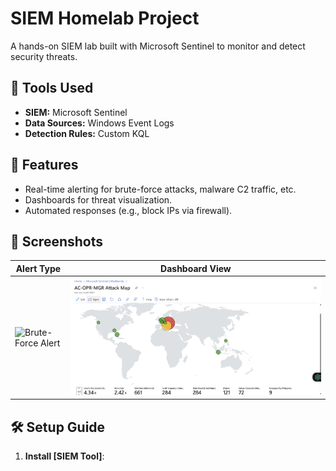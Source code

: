 # SIEM Homelab Project

A hands-on SIEM lab built with Microsoft Sentinel to monitor and detect security threats.

## 🔧 **Tools Used**
- **SIEM:** Microsoft Sentinel
- **Data Sources:** Windows Event Logs
- **Detection Rules:** Custom KQL

## 🚀 **Features**
- Real-time alerting for brute-force attacks, malware C2 traffic, etc.
- Dashboards for threat visualization.
- Automated responses (e.g., block IPs via firewall).

## 📸 **Screenshots**
| Alert Type          | Dashboard View       |
|---------------------|----------------------|
| ![Brute-Force Alert](/screenshots/brute-force.png) | ![Attacks Dashboard](/dashboard.png) |

## 🛠️ **Setup Guide**
1. **Install [SIEM Tool]**:  
   
